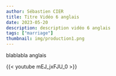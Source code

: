 ```yaml
---
author: Sébastien CIER
title: Titre Vidéo 6 anglais
date: 2023-05-20
description: description vidéo 6 anglais
tags: ["marriage"]
thumbnail: img/production1.png
---
```


blablabla anglais


{{< youtube mEJ_jxFJU_0 >}}


